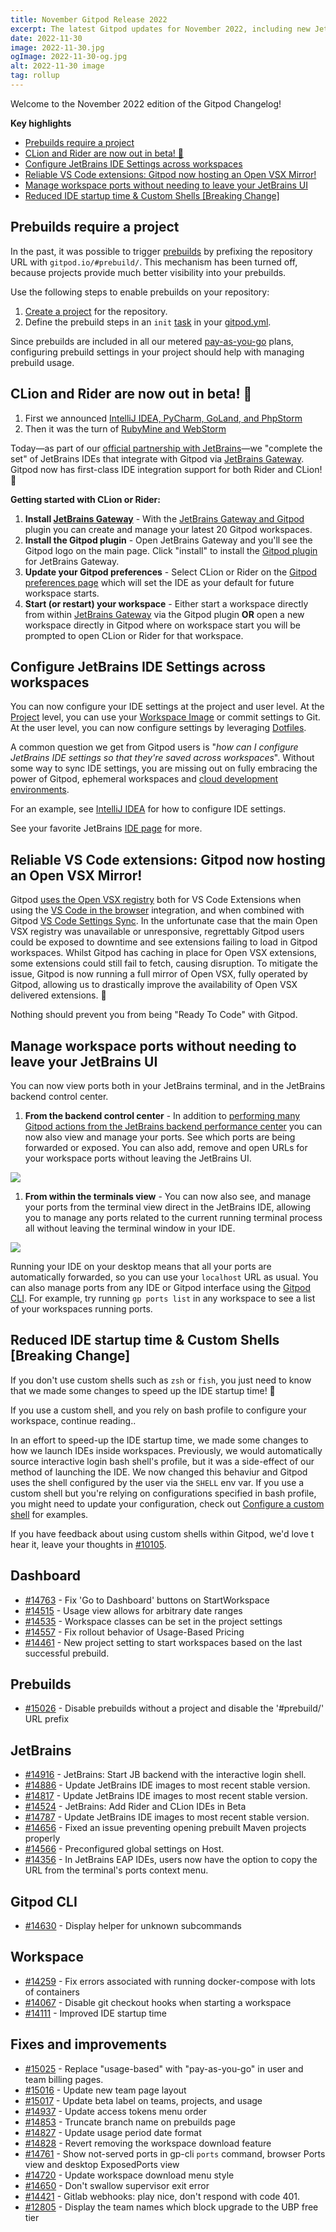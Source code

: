 ```yaml
---
title: November Gitpod Release 2022
excerpt: The latest Gitpod updates for November 2022, including new JetBrains IDEs, more reliable Vs Code extensions and lots of other fixes and improvements.
date: 2022-11-30
image: 2022-11-30.jpg
ogImage: 2022-11-30-og.jpg
alt: 2022-11-30 image
tag: rollup
---
```


<script>
  import Contributors from "$lib/components/changelog/contributors.svelte";
</script>

Welcome to the November 2022 edition of the Gitpod Changelog!

**Key highlights**

- [Prebuilds require a project](#prebuilds-require-a-project)
- [CLion and Rider are now out in beta! 🎉](#clion-and-rider-are-now-out-in-beta)
- [Configure JetBrains IDE Settings across workspaces](#configure-jetbrains-ide-settings-across-workspaces)
- [Reliable VS Code extensions: Gitpod now hosting an Open VSX Mirror!](#reliable-vs-code-extensions-gitpod-now-hosting-an-open-vsx-mirror)
- [Manage workspace ports without needing to leave your JetBrains UI](#manage-workspace-ports-without-needing-to-leave-your-jetbrains-ui)
- [Reduced IDE startup time & Custom Shells [Breaking Change]](#reduced-ide-startup-time--custom-shells-breaking-change)

## Prebuilds require a project

In the past, it was possible to trigger [prebuilds](/docs/configure/projects/prebuilds) by prefixing the repository URL with `gitpod.io/#prebuild/`. This mechanism has been turned off, because projects provide much better visibility into your prebuilds.

Use the following steps to enable prebuilds on your repository:

1. [Create a project](/docs/configure/projects#add-a-new-project) for the repository.
2. Define the prebuild steps in an `init` [task](/docs/configure/workspaces/tasks) in your [gitpod.yml](/docs/references/gitpod-yml).

Since prebuilds are included in all our metered [pay-as-you-go](/docs/configure/billing/pay-as-you-go) plans, configuring prebuild settings in your project should help with managing prebuild usage.

## CLion and Rider are now out in beta! 🎉

1. First we announced [IntelliJ IDEA, PyCharm, GoLand, and PhpStorm](https://www.gitpod.io/blog/gitpod-jetbrains)
2. Then it was the turn of [RubyMine and WebStorm](https://www.gitpod.io/blog/webstorm-rubymine-now-in-beta)

Today—as part of our [official partnership with JetBrains](https://www.gitpod.io/blog/gitpod-jetbrains)—we "complete the set" of JetBrains IDEs that integrate with Gitpod via [JetBrains Gateway](/docs/integrations/jetbrains-gateway). Gitpod now has first-class IDE integration support for both Rider and CLion! 🤘

**Getting started with CLion or Rider:**

1. **Install [JetBrains Gateway](https://www.jetbrains.com/help/idea/remote-development-a.html#gateway)** - With the [JetBrains Gateway and Gitpod](/docs/integrations/jetbrains-gateway) plugin you can create and manage your latest 20 Gitpod workspaces.
2. **Install the Gitpod plugin** - Open JetBrains Gateway and you'll see the Gitpod logo on the main page. Click "install" to install the [Gitpod plugin](https://plugins.jetbrains.com/plugin/18438-gitpod-gateway) for JetBrains Gateway.
3. **Update your Gitpod preferences** - Select CLion or Rider on the [Gitpod preferences page](https://gitpod.io/preferences) which will set the IDE as your default for future workspace starts.
4. **Start (or restart) your workspace** - Either start a workspace directly from within [JetBrains Gateway](/docs/integrations/jetbrains-gateway) via the Gitpod plugin **OR** open a new workspace directly in Gitpod where on workspace start you will be prompted to open CLion or Rider for that workspace.

## Configure JetBrains IDE Settings across workspaces

You can now configure your IDE settings at the project and user level. At the [Project](/docs/configure/projects) level, you can use your [Workspace Image](/docs/configure/workspaces/workspace-image) or commit settings to Git. At the user level, you can now configure settings by leveraging [Dotfiles](/docs/configure/user-settings/dotfiles).

A common question we get from Gitpod users is "_how can I configure JetBrains IDE settings so that they're saved across workspaces_". Without some way to sync IDE settings, you are missing out on fully embracing the power of Gitpod, ephemeral workspaces and [cloud development environments](https://www.gitpod.io/cde).

For an example, see [IntelliJ IDEA](/docs/references/ides-and-editors/intellij) for how to configure IDE settings.

See your favorite JetBrains [IDE page](/docs/references/ides-and-editors) for more.

## Reliable VS Code extensions: Gitpod now hosting an Open VSX Mirror!

Gitpod [uses the Open VSX registry](/docs/references/ides-and-editors/vscode-extensions#why-do-we-need-open-vsx) both for VS Code Extensions when using the [VS Code in the browser](/docs/references/ides-and-editors/vscode-browser) integration, and when combined with Gitpod [VS Code Settings Sync](/docs/references/ides-and-editors/settings-sync). In the unfortunate case that the main Open VSX registry was unavailable or unresponsive, regrettably Gitpod users could be exposed to downtime and see extensions failing to load in Gitpod workspaces. Whilst Gitpod has caching in place for Open VSX extensions, some extensions could still fail to fetch, causing disruption. To mitigate the issue, Gitpod is now running a full mirror of Open VSX, fully operated by Gitpod, allowing us to drastically improve the availability of Open VSX delivered extensions. 🎉

Nothing should prevent you from being "Ready To Code" with Gitpod.

## Manage workspace ports without needing to leave your JetBrains UI

You can now view ports both in your JetBrains terminal, and in the JetBrains backend control center.

1. **From the backend control center** - In addition to [performing many Gitpod actions from the JetBrains backend performance center](https://gitpod.io/changelog/september-gitpod-release-2022#jetbrains-backend-control-center---gitpod-workspace-actions) you can now also view and manage your ports. See which ports are being forwarded or exposed. You can also add, remove and open URLs for your workspace ports without leaving the JetBrains UI.

![](/images/jetbrains-gateway/jetbrains-ports-view.png)

1. **From within the terminals view** - You can now also see, and manage your ports from the terminal view direct in the JetBrains IDE, allowing you to manage any ports related to the current running terminal process all without leaving the terminal window in your IDE.

![](/images/jetbrains-gateway/port-actions-jetbrains-terminal.png)

Running your IDE on your desktop means that all your ports are automatically forwarded, so you can use your `localhost` URL as usual. You can also manage ports from any IDE or Gitpod interface using the [Gitpod CLI](/docs/references/gitpod-cli). For example, try running `gp ports list` in any workspace to see a list of your workspaces running ports.

## Reduced IDE startup time & Custom Shells [Breaking Change]

If you don't use custom shells such as `zsh` or `fish`, you just need to know that we made some changes to speed up the IDE startup time! 🎉

If you use a custom shell, and you rely on bash profile to configure your workspace, continue reading..

In an effort to speed-up the IDE startup time, we made some changes to how we launch IDEs inside workspaces. Previously, we would automatically source interactive login bash shell's profile, but it was a side-effect of our method of launching the IDE. We now changed this behaviur and Gitpod uses the shell configured by the user via the `SHELL` env var. If you use a custom shell but you're relying on configurations specified in bash profile, you might need to update your configuration, check out [Configure a custom shell](/docs/configure/workspaces/workspace-image#configure-a-custom-shell) for examples.

If you have feedback about using custom shells within Gitpod, we'd love t hear it, leave your thoughts in [#10105](https://github.com/gitpod-io/gitpod/issues/10105).

<!--- BEGIN_AUTOGENERATED_CHANGES -->

## Dashboard

- [#14763](https://github.com/gitpod-io/gitpod/pull/14763) - Fix 'Go to Dashboard' buttons on StartWorkspace <Contributors usernames="geropl,andrew-farries" />
- [#14515](https://github.com/gitpod-io/gitpod/pull/14515) - Usage view allows for arbitrary date ranges <Contributors usernames="svenefftinge,easyCZ,geropl,gtsiolis" />
- [#14535](https://github.com/gitpod-io/gitpod/pull/14535) - Workspace classes can be set in the project settings <Contributors usernames="svenefftinge,easyCZ,geropl,gtsiolis" />
- [#14557](https://github.com/gitpod-io/gitpod/pull/14557) - Fix rollout behavior of Usage-Based Pricing <Contributors usernames="geropl,easyCZ" />
- [#14461](https://github.com/gitpod-io/gitpod/pull/14461) - New project setting to start workspaces based on the last successful prebuild. <Contributors usernames="svenefftinge,AlexTugarev,gtsiolis,jankeromnes" />

## Prebuilds

- [#15026](https://github.com/gitpod-io/gitpod/pull/15026) - Disable prebuilds without a project and disable the '#prebuild/' URL prefix <Contributors usernames="easyCZ,gtsiolis,jankeromnes,shaal" />

## JetBrains

- [#14916](https://github.com/gitpod-io/gitpod/pull/14916) - JetBrains: Start JB backend with the interactive login shell. <Contributors usernames="akosyakov,andreafalzetti,felladrin,iQQBot" />
- [#14886](https://github.com/gitpod-io/gitpod/pull/14886) - Update JetBrains IDE images to most recent stable version. <Contributors usernames="felladrin, iQQBot" />
- [#14817](https://github.com/gitpod-io/gitpod/pull/14817) - Update JetBrains IDE images to most recent stable version. <Contributors usernames="felladrin" />
- [#14524](https://github.com/gitpod-io/gitpod/pull/14524) - JetBrains: Add Rider and CLion IDEs in Beta <Contributors usernames="andreafalzetti,akosyakov,aledbf,easyCZ,felladrin,geropl,gtsiolis,mustard-mh" />
- [#14787](https://github.com/gitpod-io/gitpod/pull/14787) - Update JetBrains IDE images to most recent stable version. <Contributors usernames="felladrin" />
- [#14656](https://github.com/gitpod-io/gitpod/pull/14656) - Fixed an issue preventing opening prebuilt Maven projects properly <Contributors usernames="felladrin,akosyakov" />
- [#14566](https://github.com/gitpod-io/gitpod/pull/14566) - Preconfigured global settings on Host. <Contributors usernames="akosyakov,andreafalzetti,felladrin" />
- [#14356](https://github.com/gitpod-io/gitpod/pull/14356) - In JetBrains EAP IDEs, users now have the option to copy the URL from the terminal's ports context menu. <Contributors usernames="felladrin,akosyakov,andreafalzetti" />

## Gitpod CLI

- [#14630](https://github.com/gitpod-io/gitpod/pull/14630) - Display helper for unknown subcommands <Contributors usernames="andreafalzetti,felladrin" />

## Workspace

- [#14259](https://github.com/gitpod-io/gitpod/pull/14259) - Fix errors associated with running docker-compose with lots of containers <Contributors usernames="utam0k,jenting,sagor999" />
- [#14067](https://github.com/gitpod-io/gitpod/pull/14067) - Disable git checkout hooks when starting a workspace <Contributors usernames="utam0k,atduarte,jenting" />
- [#14111](https://github.com/gitpod-io/gitpod/pull/14111) - Improved IDE startup time <Contributors usernames="utam0k,Furisto,sagor999" />

## Fixes and improvements

- [#15025](https://github.com/gitpod-io/gitpod/pull/15025) - Replace "usage-based" with "pay-as-you-go" in user and team billing pages. <Contributors usernames="easyCZ,jldec" />
- [#15016](https://github.com/gitpod-io/gitpod/pull/15016) - Update new team page layout <Contributors usernames="gtsiolis,jankeromnes" />
- [#15017](https://github.com/gitpod-io/gitpod/pull/15017) - Update beta label on teams, projects, and usage <Contributors usernames="gtsiolis,easyCZ" />
- [#14937](https://github.com/gitpod-io/gitpod/pull/14937) - Update access tokens menu order <Contributors usernames="gtsiolis,easyCZ,jenting" />
- [#14853](https://github.com/gitpod-io/gitpod/pull/14853) - Truncate branch name on prebuilds page <Contributors usernames="gtsiolis,andrew-farries" />
- [#14827](https://github.com/gitpod-io/gitpod/pull/14827) - Update usage period date format <Contributors usernames="gtsiolis,easyCZ" />
- [#14828](https://github.com/gitpod-io/gitpod/pull/14828) - Revert removing the workspace download feature <Contributors usernames="gtsiolis,easyCZ" />
- [#14761](https://github.com/gitpod-io/gitpod/pull/14761) - Show not-served ports in gp-cli `ports` command, browser Ports view and desktop ExposedPorts view <Contributors usernames="mustard-mh,akosyakov,geropl" />
- [#14720](https://github.com/gitpod-io/gitpod/pull/14720) - Update workspace download menu style <Contributors usernames="gtsiolis,easyCZ" />
- [#14650](https://github.com/gitpod-io/gitpod/pull/14650) - Don't swallow supervisor exit error <Contributors usernames="mustard-mh,felladrin" />
- [#14421](https://github.com/gitpod-io/gitpod/pull/14421) - Gitlab webhooks: play nice, don't respond with code 401. <Contributors usernames="AlexTugarev,easyCZ,geropl" />
- [#12805](https://github.com/gitpod-io/gitpod/pull/12805) - Display the team names which block upgrade to the UBP free tier <Contributors usernames="geropl,andrew-farries,gtsiolis,jldec" />

<!--- END_AUTOGENERATED_CHANGES -->
